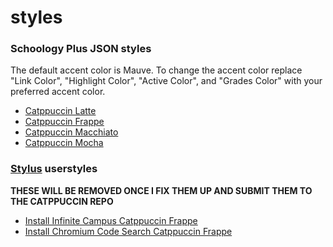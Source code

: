 # styles

### Schoology Plus JSON styles
The default accent color is Mauve. To change the accent color replace "Link Color", "Highlight Color", "Active Color", and "Grades Color" with your preferred accent color.
- [Catppuccin Latte](./splus/catppuccin-latte.json)
- [Catppuccin Frappe](./splus/catppuccin-frappe.json)
- [Catppuccin Macchiato](./splus/catppuccin-macchiato.json)
- [Catppuccin Mocha](./splus/catppuccin-mocha.json)

### [Stylus](https://github.com/openstyles/stylus) userstyles 
**THESE WILL BE REMOVED ONCE I FIX THEM UP AND SUBMIT THEM TO THE CATPPUCCIN REPO**
- [Install Infinite Campus Catppuccin Frappe](https://raw.githubusercontent.com/r58Playz/userstyles/master/infinitecampus.user.css)
- [Install Chromium Code Search Catppuccin Frappe](https://raw.githubusercontent.com/r58Playz/userstyles/master/codesearch.user.css)
